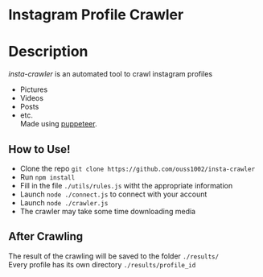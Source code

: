 # Instagram Profile Crawler

# Description

*insta-crawler* is an automated tool to crawl instagram profiles
  - Pictures
  - Videos
  - Posts
  - etc.  
Made using [puppeteer](https://github.com/puppeteer/puppeteer/).  

## How to Use!

  - Clone the repo `git clone https://github.com/ouss1002/insta-crawler`
  - Run `npm install`
  - Fill in the file `./utils/rules.js` witht the appropriate information
  - Launch `node ./connect.js` to connect with your account
  - Launch `node ./crawler.js`
  - The crawler may take some time downloading media

## After Crawling
The result of the crawling will be saved to the folder `./results/`  
Every profile has its own directory `./results/profile_id`
